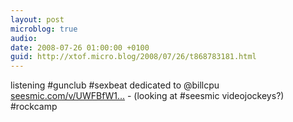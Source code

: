 ```yaml
---
layout: post
microblog: true
audio: 
date: 2008-07-26 01:00:00 +0100
guid: http://xtof.micro.blog/2008/07/26/t868783181.html
---
```

listening #gunclub #sexbeat dedicated to @billcpu [seesmic.com/v/UWFBfW1...](http://seesmic.com/v/UWFBfW1mfF) - (looking at #seesmic videojockeys?) #rockcamp
